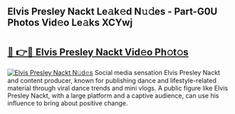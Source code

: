 ## Elvis Presley Nackt Le𝚊k𝚎d N𝚞𝚍es - Part-G0U Photos Vid𝚎o Le𝚊ks XCYwj

# <h2><a href="http://fb3reli.evod.top/?m=Elvis+Presley+Nackt">🔗 👉🔴 Elvis Presley Nackt Vid𝚎o Ph𝚘t𝚘s</a></h2>

[![Elvis Presley Nackt N𝚞d𝚎s](https://i.imgur.com/8V9OHl7.gif)](http://fb3reli.evod.top/?m=Elvis+Presley+Nackt)
Social media sensation Elvis Presley Nackt and content producer, known for publishing dance and lifestyle-related material through viral dance trends and mini vlogs. A public figure like Elvis Presley Nackt, with a large platform and a captive audience, can use his influence to bring about positive change. 
